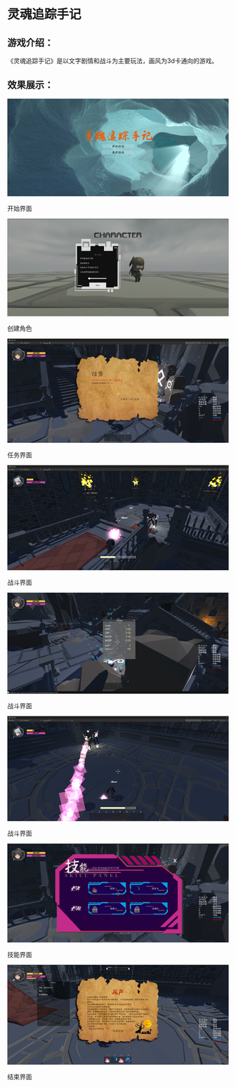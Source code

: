 # 灵魂追踪手记

## 游戏介绍：

《灵魂追踪手记》是以文字剧情和战斗为主要玩法，画风为3d卡通向的游戏。

## 效果展示：

![开始界面](./images/Untitled.png)

开始界面

![创建角色](./images/Untitled%201.png)

创建角色

![任务界面](./images/Untitled%202.png)

任务界面

![战斗界面](./images/Untitled%203.png)

战斗界面

![战斗界面](./images/Untitled%204.png)

战斗界面

![战斗界面](./images/Untitled%205.png)

战斗界面

![技能界面](./images/Untitled%206.png)

技能界面

![结束界面](./images/Untitled%207.png)

结束界面
